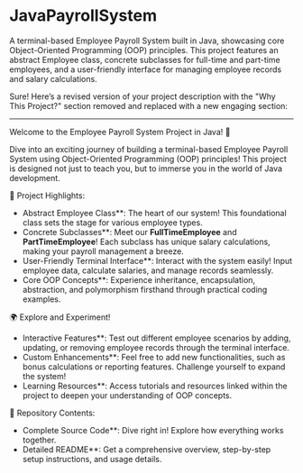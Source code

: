 # JavaPayrollSystem
A terminal-based Employee Payroll System built in Java, showcasing core Object-Oriented Programming (OOP) principles. This project features an abstract Employee class, concrete subclasses for full-time and part-time employees, and a user-friendly interface for managing employee records and salary calculations. 



Sure! Here’s a revised version of your project description with the "Why This Project?" section removed and replaced with a new engaging section:

---

 Welcome to the Employee Payroll System Project in Java! 🎉

Dive into an exciting journey of building a terminal-based Employee Payroll System using Object-Oriented Programming (OOP) principles! This project is designed not just to teach you, but to immerse you in the world of Java development.

 🌟 Project Highlights:

- Abstract Employee Class**: The heart of our system! This foundational class sets the stage for various employee types.
- Concrete Subclasses**: Meet our **FullTimeEmployee** and **PartTimeEmployee**! Each subclass has unique salary calculations, making your payroll management a breeze.
- User-Friendly Terminal Interface**: Interact with the system easily! Input employee data, calculate salaries, and manage records seamlessly.
- Core OOP Concepts**: Experience inheritance, encapsulation, abstraction, and polymorphism firsthand through practical coding examples.

🌍 Explore and Experiment!

- Interactive Features**: Test out different employee scenarios by adding, updating, or removing employee records through the terminal interface.
- Custom Enhancements**: Feel free to add new functionalities, such as bonus calculations or reporting features. Challenge yourself to expand the system!
- Learning Resources**: Access tutorials and resources linked within the project to deepen your understanding of OOP concepts.

 📁 Repository Contents:

- Complete Source Code**: Dive right in! Explore how everything works together.
- Detailed README**: Get a comprehensive overview, step-by-step setup instructions, and usage details. 


